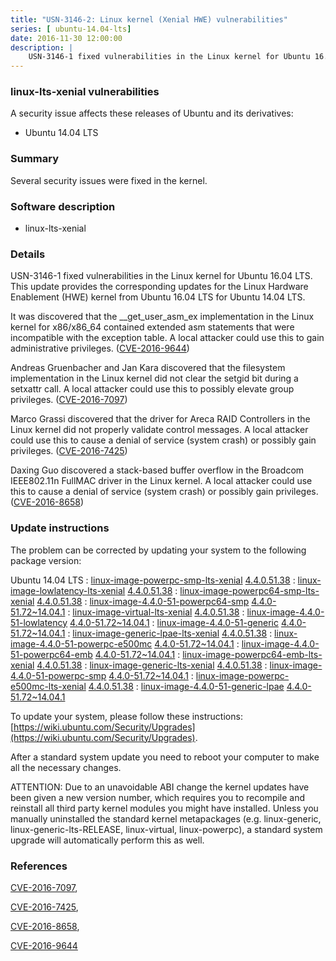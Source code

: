 ```yaml
---
title: "USN-3146-2: Linux kernel (Xenial HWE) vulnerabilities"
series: [ ubuntu-14.04-lts]
date: 2016-11-30 12:00:00
description: |
    USN-3146-1 fixed vulnerabilities in the Linux kernel for Ubuntu 16.04 LTS. This update provides the corresponding updates for the Linux Hardware Enablement (HWE) kernel from Ubuntu 16.04 LTS for Ubuntu 14.04 LTS.
--- 
```

 
### linux-lts-xenial vulnerabilities

A security issue affects these releases of Ubuntu and its derivatives:

* Ubuntu 14.04 LTS

### Summary

Several security issues were fixed in the kernel. 

### Software description

* linux-lts-xenial 

### Details

USN-3146-1 fixed vulnerabilities in the Linux kernel for Ubuntu 16.04 LTS. This update provides the corresponding updates for the Linux Hardware Enablement (HWE) kernel from Ubuntu 16.04 LTS for Ubuntu 14.04 LTS.

It was discovered that the __get_user_asm_ex implementation in the Linux kernel for x86/x86_64 contained extended asm statements that were incompatible with the exception table. A local attacker could use this to gain administrative privileges. ([CVE-2016-9644](http://people.ubuntu.com/~ubuntu-security/cve/CVE-2016-9644))

Andreas Gruenbacher and Jan Kara discovered that the filesystem implementation in the Linux kernel did not clear the setgid bit during a setxattr call. A local attacker could use this to possibly elevate group privileges. ([CVE-2016-7097](http://people.ubuntu.com/~ubuntu-security/cve/CVE-2016-7097))

Marco Grassi discovered that the driver for Areca RAID Controllers in the Linux kernel did not properly validate control messages. A local attacker could use this to cause a denial of service (system crash) or possibly gain privileges. ([CVE-2016-7425](http://people.ubuntu.com/~ubuntu-security/cve/CVE-2016-7425))

Daxing Guo discovered a stack-based buffer overflow in the Broadcom IEEE802.11n FullMAC driver in the Linux kernel. A local attacker could use this to cause a denial of service (system crash) or possibly gain privileges. ([CVE-2016-8658](http://people.ubuntu.com/~ubuntu-security/cve/CVE-2016-8658)) 

### Update instructions

The problem can be corrected by updating your system to the following package version:

Ubuntu 14.04 LTS
 : [linux-image-powerpc-smp-lts-xenial](https://launchpad.net/ubuntu/+source/linux-lts-xenial) <span> [4.4.0.51.38](https://launchpad.net/ubuntu/+source/linux-lts-xenial/4.4.0-51.72~14.04.1) </span> 
 : [linux-image-lowlatency-lts-xenial](https://launchpad.net/ubuntu/+source/linux-lts-xenial) <span> [4.4.0.51.38](https://launchpad.net/ubuntu/+source/linux-lts-xenial/4.4.0-51.72~14.04.1) </span> 
 : [linux-image-powerpc64-smp-lts-xenial](https://launchpad.net/ubuntu/+source/linux-lts-xenial) <span> [4.4.0.51.38](https://launchpad.net/ubuntu/+source/linux-lts-xenial/4.4.0-51.72~14.04.1) </span> 
 : [linux-image-4.4.0-51-powerpc64-smp](https://launchpad.net/ubuntu/+source/linux-lts-xenial) <span> [4.4.0-51.72~14.04.1](https://launchpad.net/ubuntu/+source/linux-lts-xenial/4.4.0-51.72~14.04.1) </span> 
 : [linux-image-virtual-lts-xenial](https://launchpad.net/ubuntu/+source/linux-lts-xenial) <span> [4.4.0.51.38](https://launchpad.net/ubuntu/+source/linux-lts-xenial/4.4.0-51.72~14.04.1) </span> 
 : [linux-image-4.4.0-51-lowlatency](https://launchpad.net/ubuntu/+source/linux-lts-xenial) <span> [4.4.0-51.72~14.04.1](https://launchpad.net/ubuntu/+source/linux-lts-xenial/4.4.0-51.72~14.04.1) </span> 
 : [linux-image-4.4.0-51-generic](https://launchpad.net/ubuntu/+source/linux-lts-xenial) <span> [4.4.0-51.72~14.04.1](https://launchpad.net/ubuntu/+source/linux-lts-xenial/4.4.0-51.72~14.04.1) </span> 
 : [linux-image-generic-lpae-lts-xenial](https://launchpad.net/ubuntu/+source/linux-lts-xenial) <span> [4.4.0.51.38](https://launchpad.net/ubuntu/+source/linux-lts-xenial/4.4.0-51.72~14.04.1) </span> 
 : [linux-image-4.4.0-51-powerpc-e500mc](https://launchpad.net/ubuntu/+source/linux-lts-xenial) <span> [4.4.0-51.72~14.04.1](https://launchpad.net/ubuntu/+source/linux-lts-xenial/4.4.0-51.72~14.04.1) </span> 
 : [linux-image-4.4.0-51-powerpc64-emb](https://launchpad.net/ubuntu/+source/linux-lts-xenial) <span> [4.4.0-51.72~14.04.1](https://launchpad.net/ubuntu/+source/linux-lts-xenial/4.4.0-51.72~14.04.1) </span> 
 : [linux-image-powerpc64-emb-lts-xenial](https://launchpad.net/ubuntu/+source/linux-lts-xenial) <span> [4.4.0.51.38](https://launchpad.net/ubuntu/+source/linux-lts-xenial/4.4.0-51.72~14.04.1) </span> 
 : [linux-image-generic-lts-xenial](https://launchpad.net/ubuntu/+source/linux-lts-xenial) <span> [4.4.0.51.38](https://launchpad.net/ubuntu/+source/linux-lts-xenial/4.4.0-51.72~14.04.1) </span> 
 : [linux-image-4.4.0-51-powerpc-smp](https://launchpad.net/ubuntu/+source/linux-lts-xenial) <span> [4.4.0-51.72~14.04.1](https://launchpad.net/ubuntu/+source/linux-lts-xenial/4.4.0-51.72~14.04.1) </span> 
 : [linux-image-powerpc-e500mc-lts-xenial](https://launchpad.net/ubuntu/+source/linux-lts-xenial) <span> [4.4.0.51.38](https://launchpad.net/ubuntu/+source/linux-lts-xenial/4.4.0-51.72~14.04.1) </span> 
 : [linux-image-4.4.0-51-generic-lpae](https://launchpad.net/ubuntu/+source/linux-lts-xenial) <span> [4.4.0-51.72~14.04.1](https://launchpad.net/ubuntu/+source/linux-lts-xenial/4.4.0-51.72~14.04.1) </span> 

To update your system, please follow these instructions: [https://wiki.ubuntu.com/Security/Upgrades](https://wiki.ubuntu.com/Security/Upgrades).

After a standard system update you need to reboot your computer to make all the necessary changes.

ATTENTION: Due to an unavoidable ABI change the kernel updates have been given a new version number, which requires you to recompile and reinstall all third party kernel modules you might have installed. Unless you manually uninstalled the standard kernel metapackages (e.g. linux-generic, linux-generic-lts-RELEASE, linux-virtual, linux-powerpc), a standard system upgrade will automatically perform this as well. 

### References

 [CVE-2016-7097](http://people.ubuntu.com/~ubuntu-security/cve/CVE-2016-7097), 

 [CVE-2016-7425](http://people.ubuntu.com/~ubuntu-security/cve/CVE-2016-7425), 

 [CVE-2016-8658](http://people.ubuntu.com/~ubuntu-security/cve/CVE-2016-8658), 

 [CVE-2016-9644](http://people.ubuntu.com/~ubuntu-security/cve/CVE-2016-9644)
 
